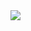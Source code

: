<img src='https://avatars.githubusercontent.com/u/108287197?v=4' style="display: block; margin: 0 auto">